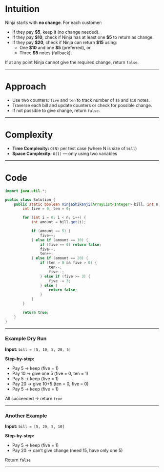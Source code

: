 # Intuition

Ninja starts with **no change**. For each customer:

* If they pay **\$5**, keep it (no change needed).
* If they pay **\$10**, check if Ninja has at least one **\$5** to return as change.
* If they pay **\$20**, check if Ninja can return **\$15** using:
  * One **\$10** and one **\$5** (preferred), or
  * Three **\$5** notes (fallback).

If at any point Ninja cannot give the required change, return `false`.

---

# Approach

* Use two counters: `five` and `ten` to track number of `$5` and `$10` notes.
* Traverse each bill and update counters or check for possible change.
* If not possible to give change, return `false`.

---

# Complexity

* **Time Complexity:** `O(N)` per test case (where N is size of `bill`)
* **Space Complexity:** `O(1)` — only using two variables

---

# Code

```java
import java.util.*;

public class Solution {
    public static boolean ninjaShikanji(ArrayList<Integer> bill, int n) {
        int five = 0, ten = 0;

        for (int i = 0; i < n; i++) {
            int amount = bill.get(i);

            if (amount == 5) {
                five++;
            } else if (amount == 10) {
                if (five == 0) return false;
                five--;
                ten++;
            } else if (amount == 20) {
                if (ten > 0 && five > 0) {
                    ten--;
                    five--;
                } else if (five >= 3) {
                    five -= 3;
                } else {
                    return false;
                }
            }
        }

        return true;
    }
}
```

---

### **Example Dry Run**

**Input:**
`bill = [5, 10, 5, 20, 5]`

**Step-by-step:**

* Pay 5 → keep (five = 1)
* Pay 10 → give one 5 (five = 0, ten = 1)
* Pay 5 → keep (five = 1)
* Pay 20 → give 10+5 (ten = 0, five = 0)
* Pay 5 → keep (five = 1)

All succeeded → return `true`

---

### **Another Example**

**Input:**
`bill = [5, 20, 5, 10]`

**Step-by-step:**

* Pay 5 → keep (five = 1)
* Pay 20 → can’t give change (need 15, have only one 5)

Return `false`

---

